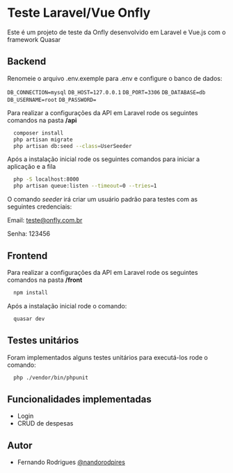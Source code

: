 
# Teste Laravel/Vue Onfly

Este é um projeto de teste da Onfly desenvolvido em Laravel e Vue.js com o framework Quasar

## Backend

Renomeie o arquivo .env.exemple para .env e configure o banco de dados:

`DB_CONNECTION=mysql`
`DB_HOST=127.0.0.1`
`DB_PORT=3306`
`DB_DATABASE=db`
`DB_USERNAME=root`
`DB_PASSWORD=`

Para realizar a configurações da API em Laravel rode os seguintes comandos na pasta **/api**

```bash
  composer install
  php artisan migrate
  php artisan db:seed --class=UserSeeder
```

Após a instalação inicial rode os seguintes comandos para iniciar a aplicação e a fila

```bash
  php -S localhost:8000
  php artisan queue:listen --timeout=0 --tries=1
```

O comando *seeder* irá criar um usuário padrão para testes com as seguintes credenciais:

Email: teste@onfly.com.br

Senha: 123456

## Frontend

Para realizar a configurações da API em Laravel rode os seguintes comandos na pasta **/front**

```bash
  npm install
```

Após a instalação inicial rode o comando:

```bash
  quasar dev
```

## Testes unitários

Foram implementados alguns testes unitários para executá-los rode o comando:

```bash
  php ./vendor/bin/phpunit
```
    
## Funcionalidades implementadas

- Login
- CRUD de despesas

## Autor

- Fernando Rodrigues [@nandorodpires](https://github.com/nandorodpires)

